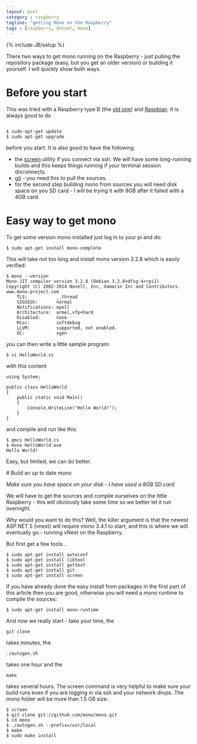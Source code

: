 ```yaml
---
layout: post
category : raspberry
tagline: "getting Mono on the Raspberry"
tags : [raspberry, dotnet, mono]
---
```

{% include JB/setup %}


There two ways to get mono running on the Raspberry - just pulling
the repository package (easy, but you get an older version) or building it
yourself. I will quickly show both ways.

# Before you start

This was tried with a Raspberry type B (the [old
one](http://www.raspberrypi.org/products/model-b/)) and
[Raspbian](http://raspbian.org/). It is always good to do

```

$ sudo-apt-get update
$ sudo apt-get upgrade
```

before you start. It is also good to have the following

- the
[screen](http://www.rackaid.com/blog/linux-screen-tutorial-and-how-to/)
utility if you connect via ssh. We will have some
long-running builds and this keeps things running if your terminal
session disconnects.
- [git](http://git-scm.com/) - you need this to pull the sources. 
- for the second step building mono from sources you will need disk
space on you SD card - I will be trying it with 8GB after it failed
with a 4GB card.

# Easy way to get mono

To get some version mono installed just log in to your pi and do: 

```
$ sudo apt-get install mono-complete
```


This will take not too long and install mono version 3.2.8 which is easily verified: 

```
$ mono --version
Mono JIT compiler version 3.2.8 (Debian 3.2.8+dfsg-4+rpi1)
Copyright (C) 2002-2014 Novell, Inc, Xamarin Inc and Contributors. www.mono-project.com
	TLS:           __thread
	SIGSEGV:       normal
	Notifications: epoll
	Architecture:  armel,vfp+hard
	Disabled:      none
	Misc:          softdebug 
	LLVM:          supported, not enabled.
	GC:            sgen
```

you can then write a little sample program: 

```
$ vi HelloWorld.cs
```

with this content 

```
using System;
 
public class HelloWorld
{
    public static void Main()
    {
        Console.WriteLine("Hello World!");
    }
}
```

and compile and run like this: 

```
$ gmcs HelloWorld.cs
$ mono HelloWorld.exe
Hello World! 
```

Easy, but limited, we can do better.

# Build an up to date mono

*Make sure you have space on your disk - I have used a 8GB SD card*

We will have to get the sources and compile ourselves on the little
Raspberry - this will obviously take some time so we better let it
run overnight.

Why would you want to do this? Well, the killer argument is that the newest
ASP.NET 5 (vnext) will require mono 3.4.1 to start, and this is
where we will eventually go - running vNext on the Raspberry.

But first get a few tools...

```
$ sudo apt-get install autoconf
$ sudo apt-get install libtool
$ sudo apt-get install gettext
$ sudo apt-get install git
$ sudo apt-get install screen
```

If you have already done the easy install from packages in the first part of this article then
you are good, otherwise you will need a mono runtime to compile the
sources:

```
$ sudo apt-get install mono-runtime
```

And now we really start - take your time, the 
```
git clone
```
 takes minutes, the 
```
./autogen.sh
```
takes one hour  and
the 
```
make
```
takes several hours. The screen command is very helpful to make
sure your build runs even if you are logging in via ssh and your
network drops. The *mono* folder will be more than 1.5 GB size.

```
$ screen
$ git clone git://github.com/mono/mono.git
$ cd mono
$ ./autogen.sh --prefix=/usr/local
$ make 
$ sudo make install
```



